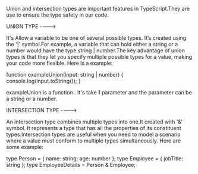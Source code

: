 <!-- Union and Intersection Type Blog -->

Union and intersection types are important features in TypeScript.They are use to ensure the type safety in our code.

UNION TYPE ---->

It's Allow a variable to be one of several possible types. It’s created using the '|' symbol.For example, a variable that can hold either a string or a number would have the type string | number.The key advantage of union types is that they let you specify multiple possible types for a value, making your code more flexible.
Here is a example:

function exampleUnion(input: string | number) {
console.log(input.toString());
}

exampleUnion is a function . It's take 1 parameter and the parameter can be a string or a number.



INTERSECTION TYPE ---->

An intersection type combines multiple types into one.It created with '&' symbol. It represents a type that has all the properties of its constituent types.Intersection types are useful when you need to model a scenario where a value must conform to multiple types simultaneously.
Here are some example:

type Person = { name: string; age: number };
type Employee = { jobTitle: string };
type EmployeeDetails = Person & Employee; <!--Intersection Type--->
